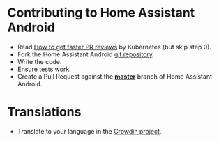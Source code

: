 # Contributing to Home Assistant Android

 - Read [How to get faster PR reviews](https://github.com/kubernetes/community/blob/master/contributors/devel/faster_reviews.md) by Kubernetes (but skip step 0).
 - Fork the Home Assistant Android [git repository](https://github.com/Maxr1998/home-assistant-Android).
 - Write the code.
 - Ensure tests work.
 - Create a Pull Request against the [**master**](https://github.com/Maxr1998/home-assistant-Android/tree/master) branch of Home Assistant Android.

# Translations

 - Translate to your language in the [Crowdin project](https://crowdin.com/project/home-assistant-android).
